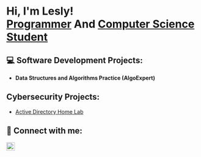 <h1>Hi, I'm Lesly! <br/><a href="https://github.com/leslyvv">Programmer</a> And <a 
                                                                                  href="https://www.linkedin.com/in/lesly-vargs-2400b8157/">Computer Science Student</a></h1>

<h2>💻 Software Development Projects:</h2>

- <b>Data Structures and Algorithms Practice (AlgoExpert)</b>
  

<h2> Cybersecurity Projects:</h2>

  - [Active Directory Home Lab](https://github.com/leslyvv/ActiveDirectoryLab)

<h2> 🤳 Connect with me:</h2>


[<img align="left" alt="JoshMadakor | LinkedIn" width="22px" src="https://cdn.jsdelivr.net/npm/simple-icons@v3/icons/linkedin.svg" />][linkedin]

[linkedin]: https://linkedin.com/in/lesly-vargas-2400b8157/

